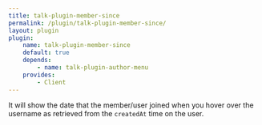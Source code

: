 ```yaml
---
title: talk-plugin-member-since
permalink: /plugin/talk-plugin-member-since/
layout: plugin
plugin:
    name: talk-plugin-member-since
    default: true
    depends:
        - name: talk-plugin-author-menu
    provides:
        - Client
---
```


It will show the date that the member/user joined when you hover over the
username as retrieved from the `createdAt` time on the user.